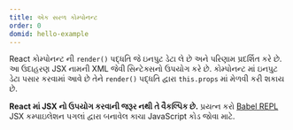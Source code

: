 ```yaml
---
title: એક સરળ કોમ્પોનન્ટ
order: 0
domid: hello-example
---
```


React કોમ્પોનન્ટ ની `render()` પદ્ધતિ જે ઇનપુટ ડેટા લે છે અને પરિણામ પ્રદર્શિત કરે છે. આ ઉદાહરણ JSX નામની XML જેવી સિન્ટેક્સનો ઉપયોગ કરે છે. કોમ્પોનન્ટ માં ઇનપુટ ડેટા પસાર કરવામાં આવે છે તેને `render()` પદ્ધતિ દ્વારા `this.props` માં મેળવી કરી શકાય છે.

**React માં JSX નો ઉપયોગ કરવાની જરૂર નથી તે વૈકલ્પિક છે.** પ્રયત્ન કરો  [Babel REPL](babel://es5-syntax-example) JSX કમ્પાઇલેશન પગલાં દ્વારા બનાવેલ કાચા JavaScript કોડ જોવા માટે.